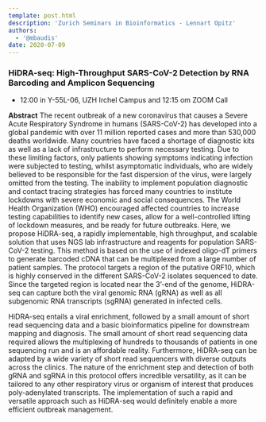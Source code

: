 ```yaml
---
template: post.html
description: 'Zurich Seminars in Bioinformatics - Lennart Opitz'
authors:
  - '@mbaudis'
date: 2020-07-09
---
```



### HiDRA-seq: High-Throughput SARS-CoV-2 Detection by RNA Barcoding and Amplicon Sequencing

* 12:00 in Y-55L-06, UZH Irchel Campus and 12:15 om  ZOOM Call

<!--more-->

__Abstract__ The recent outbreak of a new coronavirus that causes a Severe Acute Respiratory Syndrome in humans (SARS-CoV-2) has developed into a global pandemic with over 11 million reported cases and more than 530,000 deaths worldwide. Many countries have faced a shortage of diagnostic kits as well as a lack of infrastructure to perform necessary testing. Due to these limiting factors, only patients showing symptoms indicating infection were subjected to testing, whilst asymptomatic individuals, who are widely believed to be responsible for the fast dispersion of the virus, were largely omitted from the testing. The inability to implement population diagnostic and contact tracing strategies has forced many countries to institute lockdowns with severe economic and social consequences. The World Health Organization (WHO) encouraged affected countries to increase testing capabilities to identify new cases, allow for a well-controlled lifting of lockdown measures, and be ready for future outbreaks. Here, we propose HiDRA-seq, a rapidly implementable, high throughput, and scalable solution that uses NGS lab infrastructure and reagents for population SARS-CoV-2 testing. This method is based on the use of indexed oligo-dT primers to generate barcoded cDNA that can be multiplexed from a large number of patient samples. The protocol targets a region of the putative ORF10, which is highly conserved in the different SARS-CoV-2 isolates sequenced to date. Since the targeted region is located near the 3’-end of the genome, HiDRA-seq can capture both the viral genomic RNA (gRNA) as well as all subgenomic RNA transcripts (sgRNA) generated in infected cells.

HiDRA-seq entails a viral enrichment, followed by a small amount of short read sequencing data and a basic bioinformatics pipeline for downstream mapping and diagnosis. The small amount of short read sequencing data required allows the multiplexing of hundreds to thousands of patients in one sequencing run and is an affordable reality. Furthermore, HiDRA-seq can be adapted by a wide variety of short read sequencers with diverse outputs across the clinics. The nature of the enrichment step and detection of both gRNA and sgRNA in this protocol offers incredible versatility, as it can be tailored to any other respiratory virus or organism of interest that produces poly-adenylated transcripts. The implementation of such a rapid and versatile approach such as HiDRA-seq would definitely enable a more efficient outbreak management. 
